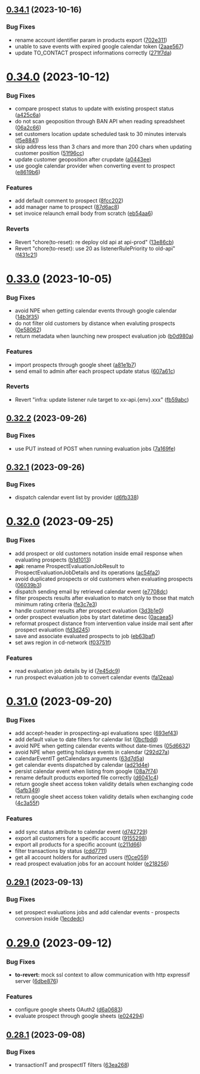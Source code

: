 ## [0.34.1](https://github.com/b-partners/bpartners-api/compare/v0.34.0...v0.34.1) (2023-10-16)


### Bug Fixes

* rename account identifier param in products export ([702e311](https://github.com/b-partners/bpartners-api/commit/702e311e4c328f89e1156fa6212cf1faec338381))
* unable to save events with expired google calendar token ([2aae567](https://github.com/b-partners/bpartners-api/commit/2aae567ceb54ea5268f6ed0f50248111bc68ddcf))
* update TO_CONTACT prospect informations correctly ([271f7da](https://github.com/b-partners/bpartners-api/commit/271f7da6fe193b38ca4ae1e7d69834191a71c021))



# [0.34.0](https://github.com/b-partners/bpartners-api/compare/v0.33.0...v0.34.0) (2023-10-12)


### Bug Fixes

* compare prospect status to update with existing prospect status ([a425c6a](https://github.com/b-partners/bpartners-api/commit/a425c6a646ed29a07c9b17e07eb4b14945115c6c))
* do not scan geoposition through BAN API when reading spreadsheet ([06a2c66](https://github.com/b-partners/bpartners-api/commit/06a2c66ee36e8c6e7fce4deff2aeb9e1ccf0250c))
* set customers location update scheduled task to 30 minutes intervals ([f5e8841](https://github.com/b-partners/bpartners-api/commit/f5e8841ddaacb7e4d3eda03b14cc536982158bc8))
* skip address less than 3 chars and more than 200 chars when updating customer position ([51f96cc](https://github.com/b-partners/bpartners-api/commit/51f96ccadca23b8729e784f2d8ee5b566ebdf31f))
* update customer geoposition after crupdate ([a0443ee](https://github.com/b-partners/bpartners-api/commit/a0443ee948d71d30b9196314483af52760dfe7c7))
* use google calendar provider when converting event to prospect ([e8619b6](https://github.com/b-partners/bpartners-api/commit/e8619b65184535ed081e8723b7cef82db94f108b))


### Features

* add default comment to prospect ([8fcc202](https://github.com/b-partners/bpartners-api/commit/8fcc2028bcaea381fedeb45cc7248bc57bcb7df2))
* add manager name to prospect ([87d6ac8](https://github.com/b-partners/bpartners-api/commit/87d6ac8f6194fff284dfb8d9c1fe6c4ab31c9f15))
* set invoice relaunch email body from scratch ([eb54aa6](https://github.com/b-partners/bpartners-api/commit/eb54aa69d78b1026e215789e9d95f737938a2d62))


### Reverts

* Revert "chore(to-reset): re deploy old api at api-prod" ([13e86cb](https://github.com/b-partners/bpartners-api/commit/13e86cb989a60f07826f0e8e8744cf605a97698f))
* Revert "chore(to-reset): use 20 as listenerRulePriority to old-api" ([f431c21](https://github.com/b-partners/bpartners-api/commit/f431c21fd4b2daabe3da4e3f4443543666680937))



# [0.33.0](https://github.com/b-partners/bpartners-api/compare/v0.32.2...v0.33.0) (2023-10-05)


### Bug Fixes

* avoid NPE when getting calendar events through google calendar ([14b3f35](https://github.com/b-partners/bpartners-api/commit/14b3f35f210f6e9f85562626a1310314a4151d4e))
* do not filter old customers by distance when evaluting prospects ([0e58062](https://github.com/b-partners/bpartners-api/commit/0e5806245215381077981b4c61d7ca695d799b23))
* return metadata when launching new prospect evaluation job ([b0d980a](https://github.com/b-partners/bpartners-api/commit/b0d980a87984048be10510a62fe39b70863c2762))


### Features

* import prospects through google sheet ([a81e1b7](https://github.com/b-partners/bpartners-api/commit/a81e1b70c6f44dff906915c20451e8b375fd42e1))
* send email to admin after each prospect update status ([607a61c](https://github.com/b-partners/bpartners-api/commit/607a61cf132fa5d73aeef0e9b44c2b947e654f13))


### Reverts

* Revert "infra: update listener rule target to xx-api.{env}.xxx"  ([fb59abc](https://github.com/b-partners/bpartners-api/commit/fb59abcd67dac31daf815e7648654ddd365722ac))



## [0.32.2](https://github.com/b-partners/bpartners-api/compare/v0.32.1...v0.32.2) (2023-09-26)


### Bug Fixes

* use PUT instead of POST when running evaluation jobs ([7a169fe](https://github.com/b-partners/bpartners-api/commit/7a169fec69b5b8a3c79887052b022e19b7b57555))



## [0.32.1](https://github.com/b-partners/bpartners-api/compare/v0.32.0...v0.32.1) (2023-09-26)


### Bug Fixes

* dispatch calendar event list by provider ([d6fb338](https://github.com/b-partners/bpartners-api/commit/d6fb33879e0d74f956326f546145f469f9a0f21e))



# [0.32.0](https://github.com/b-partners/bpartners-api/compare/v0.31.0...v0.32.0) (2023-09-25)


### Bug Fixes

* add prospect or old customers notation inside email response when evaluating prospects ([b1d1013](https://github.com/b-partners/bpartners-api/commit/b1d101382d75e2dcd86b200f95e4cfc7efcc0c9e))
* **api:** rename ProspectEvaluationJobResult to ProspectEvaluationJobDetails and its operations ([ac54fa2](https://github.com/b-partners/bpartners-api/commit/ac54fa2a9b779e46d689f78b44366b34615e67d6))
* avoid duplicated prospects or old customers when evaluating prospects ([06039b3](https://github.com/b-partners/bpartners-api/commit/06039b306f5005473506d4b61849221ce10df97d))
* dispatch sending email by retrieved calendar event ([e7708dc](https://github.com/b-partners/bpartners-api/commit/e7708dc0496b2580ca000325aecf0a0562f8d9b6))
* filter prospects results after evaluation to match only to those that match minimum rating criteria ([fe3c7e3](https://github.com/b-partners/bpartners-api/commit/fe3c7e374001da482be6eac8686bfb7cd2ed28df))
* handle customer results after prospect evaluation ([3d3b1e0](https://github.com/b-partners/bpartners-api/commit/3d3b1e05ac023a0901bc5645d5ba3b80f99ef846))
* order prospect evaluation jobs by start datetime desc ([0acaea5](https://github.com/b-partners/bpartners-api/commit/0acaea5823146e083b7dca7d5b0848c0e4ec9af2))
* reformat prospect distance from intervention value inside mail sent after prospect evaluation ([fd3d245](https://github.com/b-partners/bpartners-api/commit/fd3d245300f8b345db3a966f378b0efac923d764))
* save and associate evaluated prospects to job ([eb63baf](https://github.com/b-partners/bpartners-api/commit/eb63bafd0db7918df61847940c9075c531aa1c96))
* set aws region in cd-network ([f03751f](https://github.com/b-partners/bpartners-api/commit/f03751f540c0ff105492ae91513ca3400a1c4cc8))


### Features

* read evaluation job details by id ([7e45dc9](https://github.com/b-partners/bpartners-api/commit/7e45dc9251e76cb49af28c1c665854eeb21142ac))
* run prospect evaluation job to convert calendar events ([fa12eaa](https://github.com/b-partners/bpartners-api/commit/fa12eaa2c3b1b5646f9a9c3b177a29d5be99eaf2))



# [0.31.0](https://github.com/b-partners/bpartners-api/compare/v0.29.1...v0.31.0) (2023-09-20)


### Bug Fixes

* add accept-header in prospecting-api evaluations spec ([693ef43](https://github.com/b-partners/bpartners-api/commit/693ef439d0573d37e5d79303fd5f0aedf3508ad4))
* add default value to date filters for calendar list ([0bcfbdd](https://github.com/b-partners/bpartners-api/commit/0bcfbdd3bff4fc515a48268062e505ab69466088))
* avoid NPE when getting calendar events without date-times ([05d6632](https://github.com/b-partners/bpartners-api/commit/05d66324c2acf4ab74e8d59be11c7dafacb339c2))
* avoid NPE when getting holidays events in calendar ([292d27a](https://github.com/b-partners/bpartners-api/commit/292d27a8ddd6b20ada0fa53596c6b1a28765e892))
* calendarEventIT getCalendars arguments ([63d7d5a](https://github.com/b-partners/bpartners-api/commit/63d7d5a0b7b99c7683b58f971bb8651438c1e544))
* get calendar events dispatched by calendar ([ad21d4e](https://github.com/b-partners/bpartners-api/commit/ad21d4e36bed434daa32cf6626b044a1a15368f0))
* persist calendar event when listing from google ([08a7f74](https://github.com/b-partners/bpartners-api/commit/08a7f74c2f686035150df7a0cc4cb6ccc80c2c6d))
* rename default products exported file correctly ([d6041c4](https://github.com/b-partners/bpartners-api/commit/d6041c4b5409ffb4fb150c7e63505da2b313155d))
* return google sheet access token validity details when exchanging code ([5afb349](https://github.com/b-partners/bpartners-api/commit/5afb349d76f6c3e8c2fdecbed093a98ca26a2636))
* return google sheet access token validity details when exchanging code ([4c3a55f](https://github.com/b-partners/bpartners-api/commit/4c3a55f36d2fe0b0dadcfc01f4c646f2bc461b9d))


### Features

* add sync status attribute to calendar event ([d742729](https://github.com/b-partners/bpartners-api/commit/d7427294b6a4eb346d80b15a5e86d34c9280b6c8))
* export all customers for a specific account ([9155298](https://github.com/b-partners/bpartners-api/commit/915529815675c07d98931d77412cdef72063729f))
* export all products for a specific account ([c211d66](https://github.com/b-partners/bpartners-api/commit/c211d668e6ee09f93e0f83f1cf12d43f090b6303))
* filter transactions by status ([cdd7711](https://github.com/b-partners/bpartners-api/commit/cdd7711a33d1181e900fc642dc1bf4f6451accea))
* get all account holders for authorized users ([f0ce059](https://github.com/b-partners/bpartners-api/commit/f0ce059d4a3905987bcec05429533f76d93aebb2))
* read prospect evaluation jobs for an account holder ([e218256](https://github.com/b-partners/bpartners-api/commit/e218256d326f9bc817adc834b333540178d6b471))



## [0.29.1](https://github.com/b-partners/bpartners-api/compare/v0.29.0...v0.29.1) (2023-09-13)


### Bug Fixes

* set prospect evaluations jobs and add calendar events - prospects conversion inside ([1ecdedc](https://github.com/b-partners/bpartners-api/commit/1ecdedca0c0306679e61ddafcd01894a10105b64))



# [0.29.0](https://github.com/b-partners/bpartners-api/compare/v0.28.1...v0.29.0) (2023-09-12)


### Bug Fixes

* **to-revert:** mock ssl context to allow communication with http expressif server ([6dbe876](https://github.com/b-partners/bpartners-api/commit/6dbe876b97df8afed76f11e21fbe71a3d2ab6bf5))


### Features

* configure google sheets OAuth2 ([d6a0683](https://github.com/b-partners/bpartners-api/commit/d6a0683aa2da4b1e3bf4229bf6bada7c095c96e6))
* evaluate prospect through google sheets ([e024294](https://github.com/b-partners/bpartners-api/commit/e0242942ac27ea6cac78963b01e5c9c65a612438))



## [0.28.1](https://github.com/b-partners/bpartners-api/compare/v0.28.0...v0.28.1) (2023-09-08)


### Bug Fixes

* transactionIT and prospectIT filters ([63ea268](https://github.com/b-partners/bpartners-api/commit/63ea2687c1879e999aca4eaff31c2b8108d901df))




